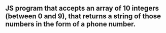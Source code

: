 ## JS program that accepts an array of 10 integers (between 0 and 9), that returns a string of those numbers in the form of a phone number.